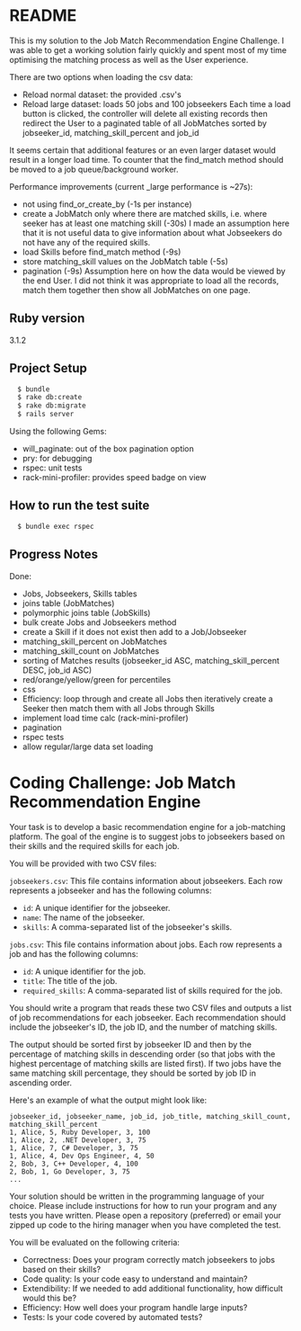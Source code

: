 # README

This is my solution to the Job Match Recommendation Engine Challenge. 
I was able to get a working solution fairly quickly and spent most of my time optimising the matching process as well as the User experience.

There are two options when loading the csv data:
- Reload normal dataset: the provided .csv's
- Reload large dataset: loads 50 jobs and 100 jobseekers
Each time a load button is clicked, the controller will delete all existing records then redirect the User to a paginated table of all JobMatches sorted by jobseeker_id, matching_skill_percent and job_id

It seems certain that additional features or an even larger dataset would result in a longer load time. To counter that the find_match method should be moved to a job queue/background worker. 

Performance improvements (current _large performance is ~27s):
- not using find_or_create_by (-1s per instance)
- create a JobMatch only where there are matched skills, i.e. where seeker has at least one matching skill (-30s)
  I made an assumption here that it is not useful data to give information about what Jobseekers do not have any of the required skills.
- load Skills before find_match method (-9s)
- store matching_skill values on the JobMatch table (-5s)
- pagination (-9s)
  Assumption here on how the data would be viewed by the end User. I did not think it was appropriate to load all the records, match them together then show all JobMatches on one page. 

## Ruby version
3.1.2

## Project Setup
```bash
  $ bundle
  $ rake db:create
  $ rake db:migrate
  $ rails server
```
Using the following Gems:
- will_paginate: out of the box pagination option
- pry: for debugging
- rspec: unit tests
- rack-mini-profiler: provides speed badge on view

## How to run the test suite
```bash
  $ bundle exec rspec
```

## Progress Notes

Done:
- Jobs, Jobseekers, Skills tables
- joins table (JobMatches)
- polymorphic joins table (JobSkills)
- bulk create Jobs and Jobseekers method
- create a Skill if it does not exist then add to a Job/Jobseeker
- matching_skill_percent on JobMatches
- matching_skill_count on JobMatches
- sorting of Matches results (jobseeker_id ASC, matching_skill_percent DESC, job_id ASC)
- red/orange/yellow/green for percentiles
- css
- Efficiency: loop through and create all Jobs then iteratively create a Seeker then match them with all Jobs through Skills
- implement load time calc (rack-mini-profiler)
- pagination
- rspec tests
- allow regular/large data set loading

# Coding Challenge: Job Match Recommendation Engine

Your task is to develop a basic recommendation engine for a job-matching platform. The goal of the engine is to suggest jobs to jobseekers based on their skills and the required skills for each job.

You will be provided with two CSV files:

`jobseekers.csv`: This file contains information about jobseekers. Each row represents a jobseeker and has the following columns:

* `id`: A unique identifier for the jobseeker.
* `name`: The name of the jobseeker.
* `skills`: A comma-separated list of the jobseeker's skills.

`jobs.csv`: This file contains information about jobs. Each row represents a job and has the following columns:

* `id`: A unique identifier for the job.
* `title`: The title of the job.
* `required_skills`: A comma-separated list of skills required for the job.

You should write a program that reads these two CSV files and outputs a list of job recommendations for each jobseeker. Each recommendation should include the jobseeker's ID, the job ID, and the number of matching skills.

The output should be sorted first by jobseeker ID and then by the percentage of matching skills in descending order (so that jobs with the highest percentage of matching skills are listed first). If two jobs have the same matching skill percentage, they should be sorted by job ID in ascending order.

Here's an example of what the output might look like:

```
jobseeker_id, jobseeker_name, job_id, job_title, matching_skill_count, matching_skill_percent
1, Alice, 5, Ruby Developer, 3, 100
1, Alice, 2, .NET Developer, 3, 75
1, Alice, 7, C# Developer, 3, 75
1, Alice, 4, Dev Ops Engineer, 4, 50
2, Bob, 3, C++ Developer, 4, 100
2, Bob, 1, Go Developer, 3, 75
...
```

Your solution should be written in the programming language of your choice. Please include instructions for how to run your program and any tests you have written.
Please open a repository (preferred) or email your zipped up code to the hiring manager when you have completed the test.

You will be evaluated on the following criteria:

* Correctness: Does your program correctly match jobseekers to jobs based on their skills?
* Code quality: Is your code easy to understand and maintain?
* Extendibility: If we needed to add additional functionality, how difficult would this be?
* Efficiency: How well does your program handle large inputs?
* Tests: Is your code covered by automated tests?
